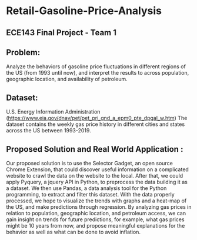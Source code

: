 # Retail-Gasoline-Price-Analysis
## ECE143 Final Project - Team 1

## Problem:
Analyze the behaviors of gasoline price fluctuations in different regions of the US (from 1993 until now), and interpret the results to across population, geographic location, and availability of petroleum. 

## Dataset:
U.S. Energy Information Administration
(https://www.eia.gov/dnav/pet/pet_pri_gnd_a_epm0_pte_dpgal_w.htm)
The dataset contains the weekly gas price history in different cities and states across the US between 1993-2019. 

## Proposed Solution and Real World Application :
Our proposed solution is to use the Selector Gadget, an open source Chrome Extension, that could discover useful information on a complicated website to crawl the data on the website to the local. After that, we could apply Pyquery, a jquery API in Python, to preprocess the data building it as a dataset. We then use Pandas, a data analysis tool for the Python programming, to extract and filter this dataset. With the data properly processed, we hope to visualize the trends with graphs and a heat-map of the US, and make predictions through regression.
By analyzing gas prices in relation to population, geographic location, and petroleum access, we can gain insight on trends for future predictions, for example, what gas prices might be 10 years from now, and propose meaningful explanations for the behavior as well as what can be done to avoid inflation.
 


